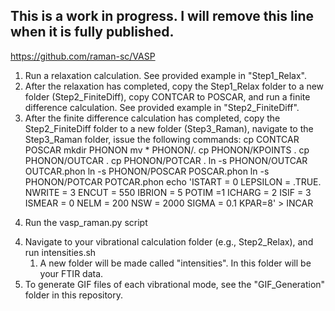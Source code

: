 ## This is a work in progress. I will remove this line when it is fully published.
https://github.com/raman-sc/VASP


1. Run a relaxation calculation. See provided example in "Step1_Relax".
2. After the relaxation has completed, copy the Step1_Relax folder to a new folder (Step2_FiniteDiff), copy CONTCAR to POSCAR, and run a finite difference calculation. See provided example in "Step2_FiniteDiff".
3. After the finite difference calculation has completed, copy the Step2_FiniteDiff folder to a new folder (Step3_Raman), navigate to the Step3_Raman folder, issue the following commands:
     cp CONTCAR POSCAR
     mkdir PHONON
     mv * PHONON/.
     cp PHONON/KPOINTS .
     cp PHONON/OUTCAR .
     cp PHONON/POTCAR .
     ln -s PHONON/OUTCAR OUTCAR.phon
     ln -s PHONON/POSCAR POSCAR.phon
     ln -s PHONON/POTCAR POTCAR.phon
     echo 'ISTART = 0
     LEPSILON = .TRUE.
     NWRITE = 3
     ENCUT = 550
     IBRION = 5
     POTIM =1
     ICHARG = 2
     ISIF = 3
     ISMEAR = 0
     NELM = 200
     NSW = 2000
     SIGMA = 0.1
     KPAR=8' > INCAR
4) Run the vasp_raman.py script


4. Navigate to your vibrational calculation folder (e.g., Step2_Relax), and run intensities.sh
	1. A new folder will be made called "intensities". In this folder will be your FTIR data.
5. To generate GIF files of each vibrational mode, see the "GIF_Generation" folder in this repository.
